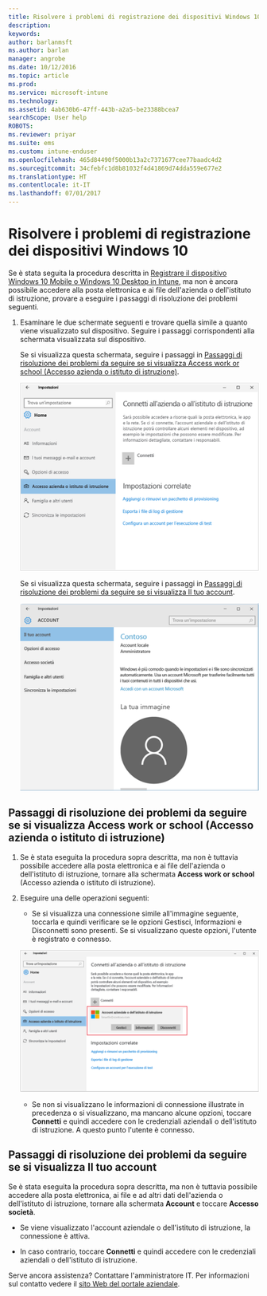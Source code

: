 ```yaml
---
title: Risolvere i problemi di registrazione dei dispositivi Windows 10 | Documentazione Microsoft
description: 
keywords: 
author: barlanmsft
ms.author: barlan
manager: angrobe
ms.date: 10/12/2016
ms.topic: article
ms.prod: 
ms.service: microsoft-intune
ms.technology: 
ms.assetid: 4ab630b6-47ff-443b-a2a5-be23388bcea7
searchScope: User help
ROBOTS: 
ms.reviewer: priyar
ms.suite: ems
ms.custom: intune-enduser
ms.openlocfilehash: 465d84490f5000b13a2c7371677cee77baadc4d2
ms.sourcegitcommit: 34cfebfc1d8b81032f4d41869d74dda559e677e2
ms.translationtype: HT
ms.contentlocale: it-IT
ms.lasthandoff: 07/01/2017
---
```

# <a name="troubleshoot-your-windows-10-device-enrollment"></a>Risolvere i problemi di registrazione dei dispositivi Windows 10
Se è stata seguita la procedura descritta in [Registrare il dispositivo Windows 10 Mobile o Windows 10 Desktop in Intune](enroll-your-w10-phone-or-w10-pc-windows.md), ma non è ancora possibile accedere alla posta elettronica e ai file dell'azienda o dell'istituto di istruzione, provare a eseguire i passaggi di risoluzione dei problemi seguenti.

1.  Esaminare le due schermate seguenti e trovare quella simile a quanto viene visualizzato sul dispositivo. Seguire i passaggi corrispondenti alla schermata visualizzata sul dispositivo.

    Se si visualizza questa schermata, seguire i passaggi in [Passaggi di risoluzione dei problemi da seguire se si visualizza Access work or school (Accesso azienda o istituto di istruzione)](#troubleshooting-steps-to-follow-if-you-see-access-work-or-school).

    ![settings-accounts-access-work-or-school](./media/w10-enroll-rs1-connect-to-work-or-school.png)

    Se si visualizza questa schermata, seguire i passaggi in [Passaggi di risoluzione dei problemi da seguire se si visualizza Il tuo account](#troubleshooting-steps-to-follow-if-you-see-your-account).

    ![settings-accounts-your-account](./media/W10-enroll-2-accounts-your-account.png)

## <a name="troubleshooting-steps-to-follow-if-you-see-access-work-or-school"></a>Passaggi di risoluzione dei problemi da seguire se si visualizza Access work or school (Accesso azienda o istituto di istruzione)

1.  Se è stata eseguita la procedura sopra descritta, ma non è tuttavia possibile accedere alla posta elettronica e ai file dell'azienda o dell'istituto di istruzione, tornare alla schermata **Access work or school** (Accesso azienda o istituto di istruzione).

2. Eseguire una delle operazioni seguenti:

    - Se si visualizza una connessione simile all'immagine seguente, toccarla e quindi verificare se le opzioni Gestisci, Informazioni e Disconnetti sono presenti. Se si visualizzano queste opzioni, l'utente è registrato e connesso.

    ![validate-successful-enrollment](./media/w10-enroll-rs1-validate-successful-enrollment.png)

    - Se non si visualizzano le informazioni di connessione illustrate in precedenza o si visualizzano, ma mancano alcune opzioni, toccare **Connetti** e quindi accedere con le credenziali aziendali o dell'istituto di istruzione. A questo punto l'utente è connesso.

## <a name="troubleshooting-steps-to-follow-if-you-see-your-account"></a>Passaggi di risoluzione dei problemi da seguire se si visualizza Il tuo account

Se è stata eseguita la procedura sopra descritta, ma non è tuttavia possibile accedere alla posta elettronica, ai file e ad altri dati dell'azienda o dell'istituto di istruzione, tornare alla schermata **Account** e toccare **Accesso società**.

- Se viene visualizzato l'account aziendale o dell'istituto di istruzione, la connessione è attiva.

- In caso contrario, toccare **Connetti** e quindi accedere con le credenziali aziendali o dell'istituto di istruzione.

Serve ancora assistenza? Contattare l'amministratore IT. Per informazioni sul contatto vedere il [sito Web del portale aziendale](http://portal.manage.microsoft.com).
